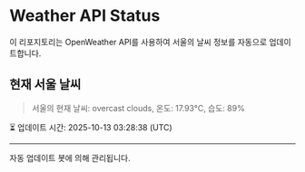 
# Weather API Status

이 리포지토리는 OpenWeather API를 사용하여 서울의 날씨 정보를 자동으로 업데이트합니다.

## 현재 서울 날씨
> 서울의 현재 날씨: overcast clouds, 온도: 17.93°C, 습도: 89%

⏳ 업데이트 시간: 2025-10-13 03:28:38 (UTC)

---
자동 업데이트 봇에 의해 관리됩니다.
